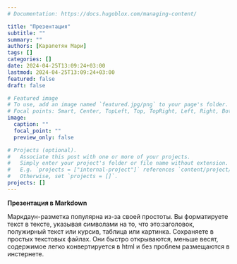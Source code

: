 ```yaml
---
# Documentation: https://docs.hugoblox.com/managing-content/

title: "Презентация"
subtitle: ""
summary: ""
authors: [Карапетян Мари]
tags: []
categories: []
date: 2024-04-25T13:09:24+03:00
lastmod: 2024-04-25T13:09:24+03:00
featured: false
draft: false

# Featured image
# To use, add an image named `featured.jpg/png` to your page's folder.
# Focal points: Smart, Center, TopLeft, Top, TopRight, Left, Right, BottomLeft, Bottom, BottomRight.
image:
  caption: ""
  focal_point: ""
  preview_only: false

# Projects (optional).
#   Associate this post with one or more of your projects.
#   Simply enter your project's folder or file name without extension.
#   E.g. `projects = ["internal-project"]` references `content/project/deep-learning/index.md`.
#   Otherwise, set `projects = []`.
projects: []
---
```

**Презентация в Markdown**

Маркдаун-разметка популярна из-за своей простоты. Вы форматируете текст в тексте, указывая символами на то, что это:заголовок, полужирный текст или курсив, таблица или картинка. Сохраняете в простых текстовых файлах. Они быстро открываются, меньше весят, содержимое легко конвертируется в html и без проблем размещаются в инстернете. 
